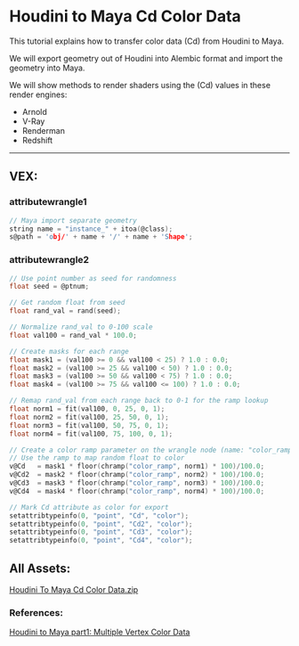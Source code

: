 # Houdini to Maya Cd Color Data
This tutorial explains how to transfer color data (Cd) from Houdini to Maya.

We will export geometry out of Houdini into Alembic format and import the geometry into Maya.

We will show methods to render shaders using the (Cd) values in these render engines:
* Arnold
* V-Ray
* Renderman
* Redshift

---
## VEX:
### attributewrangle1
~~~ C linenumbers
// Maya import separate geometry
string name = "instance_" + itoa(@class);
s@path = 'obj/' + name + '/' + name + 'Shape';
~~~
### attributewrangle2
~~~ C linenumbers
// Use point number as seed for randomness
float seed = @ptnum;

// Get random float from seed
float rand_val = rand(seed);

// Normalize rand_val to 0-100 scale
float val100 = rand_val * 100.0;

// Create masks for each range
float mask1 = (val100 >= 0 && val100 < 25) ? 1.0 : 0.0;
float mask2 = (val100 >= 25 && val100 < 50) ? 1.0 : 0.0;
float mask3 = (val100 >= 50 && val100 < 75) ? 1.0 : 0.0;
float mask4 = (val100 >= 75 && val100 <= 100) ? 1.0 : 0.0;

// Remap rand_val from each range back to 0-1 for the ramp lookup
float norm1 = fit(val100, 0, 25, 0, 1);
float norm2 = fit(val100, 25, 50, 0, 1);
float norm3 = fit(val100, 50, 75, 0, 1);
float norm4 = fit(val100, 75, 100, 0, 1);

// Create a color ramp parameter on the wrangle node (name: "color_ramp")
// Use the ramp to map random float to color
v@Cd   = mask1 * floor(chramp("color_ramp", norm1) * 100)/100.0;
v@Cd2  = mask2 * floor(chramp("color_ramp", norm2) * 100)/100.0;
v@Cd3  = mask3 * floor(chramp("color_ramp", norm3) * 100)/100.0;
v@Cd4  = mask4 * floor(chramp("color_ramp", norm4) * 100)/100.0;

// Mark Cd attribute as color for export
setattribtypeinfo(0, "point", "Cd", "color");
setattribtypeinfo(0, "point", "Cd2", "color");
setattribtypeinfo(0, "point", "Cd3", "color");
setattribtypeinfo(0, "point", "Cd4", "color");
~~~

## All Assets:
[Houdini To Maya Cd Color Data.zip](https://github.com/GuyMicciche/Tutorial-Assets/blob/main/Houdini%20To%20Maya%20Cd%20Color%20Data/Assets/Houdini%20To%20Maya%20Cd%20Color%20Data.zip)

### References:
[Houdini to Maya part1: Multiple Vertex Color Data](https://ddankhazi.com/2020/12/16/houdini-to-maya-part1-multiple-vertex-color-data/)
